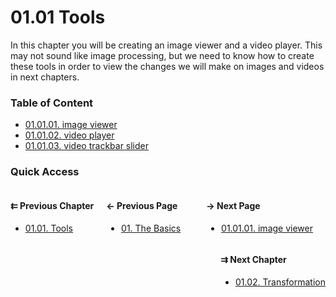 # 01.01 Tools

In this chapter you will be creating an image viewer and a video player. 
This may not sound like image processing, but we need to know how to create these tools in order to
view the changes we will make on images and videos in next chapters.

### Table of Content

* [01.01.01. image viewer](./01.image.md)
* [01.01.02. video player](./02.video.md)
* [01.01.03. video trackbar slider](./03.trackbar.md)

### Quick Access

<div class="previous_chapter" style="float:left">

#### &#8647; Previous Chapter

* [01.01. Tools](./../../01.the_basics/01.tools/00.README.md)
</div>

<div class="previous_page" style="float:left;margin-left:20px;margin-right:20px">

#### &#8592; Previous Page

* [01. The Basics](./../../01.the_basics/00.README.md)

</div>
<div class="next_page" style="float:right;margin-left:20px;margin-right:20px">

#### &#8594; Next Page

* [01.01.01. image viewer](./../../01.the_basics/01.tools/01.image.md)

</div>
<div class="next_chapter" style="float:right">

#### &#8649; Next Chapter

* [01.02. Transformation](./../../01.the_basics/02.transformation/00.README.md)

</div>
